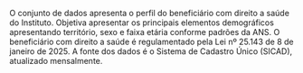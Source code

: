 O conjunto de dados apresenta o perfil do beneficiário com direito a saúde do Instituto. Objetiva apresentar os principais elementos demográficos apresentando território, sexo e faixa etária conforme padrões da ANS. O beneficiário com direito a saúde é regulamentado pela Lei nº 25.143 de 8 de janeiro de 2025. A fonte dos dados é o Sistema de Cadastro Único (SICAD), atualizado mensalmente. 
